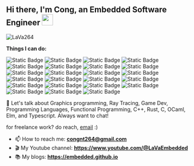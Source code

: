 ## Hi there, I'm Cong, an Embedded Software Engineer <img src="https://emojis.slackmojis.com/emojis/images/1531849430/4246/blob-sunglasses.gif?1531849430" width="30"/>

![LaVa264](https://komarev.com/ghpvc/?username=LaVa264)

**Things I can do:**

![Static Badge](https://img.shields.io/badge/-C-45b8d8?style=flat-square&logo=c&logoColor=white)
![Static Badge](https://img.shields.io/badge/-C++-45b8d8?style=flat-square&logo=cplusplusbuilder&logoColor=white&color=8DD6F9)
![Static Badge](https://img.shields.io/badge/-Python-45b8d8?style=flat-square&logo=python&logoColor=white&color=2496ED)
![Static Badge](https://img.shields.io/badge/-x86_Assembly-45b8d8?style=flat-square&logo=amazonecs&logoColor=white&color=2088FF)
![Static Badge](https://img.shields.io/badge/-ARM_Assembly-45b8d8?style=flat-square&logo=arm&logoColor=white&color=4285F4)
![Static Badge](https://img.shields.io/badge/-Embedded_Linux-45b8d8?style=flat-square&logo=linux&logoColor=white&color=3178C6)
![Static Badge](https://img.shields.io/badge/-Embedded_Firmware_MCU-45b8d8?style=flat-square&logo=stmicroelectronics&logoColor=white&color=4000BF)
![Static Badge](https://img.shields.io/badge/-Linux_Kernel-45b8d8?style=flat-square&logo=linux&logoColor=white&color=311C87)
![Static Badge](https://img.shields.io/badge/-Networking-45b8d8?style=flat-square&logo=amazonecs&logoColor=white&color=430098)
![Static Badge](https://img.shields.io/badge/-TCP_IP-45b8d8?style=flat-square&logo=amazonecs&logoColor=white&color=B7178C)
![Static Badge](https://img.shields.io/badge/-WiFi_BLE-45b8d8?style=flat-square&logo=amazonecs&logoColor=white&color=E10098)
![Static Badge](https://img.shields.io/badge/-Network_Security-45b8d8?style=flat-square&logo=amazonecs&logoColor=white&color=CC6699)
![Static Badge](https://img.shields.io/badge/-Bootloader-45b8d8?style=flat-square&logo=amazonecs&logoColor=white&color=DB7093)
![Static Badge](https://img.shields.io/badge/-BIOS_UEFI-45b8d8?style=flat-square&logo=amazonecs&logoColor=white&color=F05032)
![Static Badge](https://img.shields.io/badge/-Uboot-45b8d8?style=flat-square&logo=amazonecs&logoColor=white&color=E0234E)
![Static Badge](https://img.shields.io/badge/-Yocto-45b8d8?style=flat-square&logo=amazonecs&logoColor=white&color=DD1100)
![Static Badge](https://img.shields.io/badge/-FreeRTOS-45b8d8?style=flat-square&logo=amazonecs&logoColor=white&color=CB3837)
![Static Badge](https://img.shields.io/badge/-x86_64_Arch-45b8d8?style=flat-square&logo=amazonecs&logoColor=white&color=E34F26)
![Static Badge](https://img.shields.io/badge/-ARM_Arch-45b8d8?style=flat-square&logo=amazonecs&logoColor=white&color=FB542B)
![Static Badge](https://img.shields.io/badge/-Docker-45b8d8?style=flat-square&logo=amazonecs&logoColor=white&color=EC4A3F)
![Static Badge](https://img.shields.io/badge/-Load_balancer-45b8d8?style=flat-square&logo=amazonecs&logoColor=white&color=F9A03C)
![Static Badge](https://img.shields.io/badge/-Web_Application_Firewall-45b8d8?style=flat-square&logo=amazonecs&logoColor=white&color=F7B93E)
![Static Badge](https://img.shields.io/badge/-Device_Driver_Model-45b8d8?style=flat-square&logo=amazonecs&logoColor=white&color=47A248)

<!--END_SECTION:waka-->

💬 Let's talk about Graphics programming, Ray Tracing, Game Dev, Programming Languages, Functional Programming, C++, Rust, C, OCaml, Elm, and Typescript. Always want to chat!


for freelance work? do reach, [email](mailto:abhishknads.work@gmail.com) :)

- 📫 How to reach me: **congnt264@gmail.com**
- 🎬 My Youtube channel: **https://www.youtube.com/@LaVaEmbedded**
- 📚 My blogs: **https://embedded.github.io**

<!--
**LaVa264/LaVa264** is a ✨ _special_ ✨ repository because its `README.md` (this file) appears on your GitHub profile.

Here are some ideas to get you started:

- 🔭 I’m currently working on ...
- 🌱 I’m currently learning ...
- 👯 I’m looking to collaborate on ...
- 🤔 I’m looking for help with ...
- 💬 Ask me about ...
- 📫 How to reach me: ...
- 😄 Pronouns: ...
- ⚡ Fun fact: ...
-->
